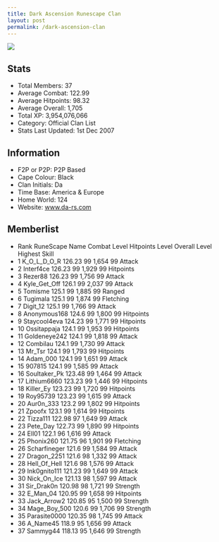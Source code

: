```yaml
---
title: Dark Ascension Runescape Clan
layout: post
permalink: /dark-ascension-clan
---
```


![](https://i.imgur.com/9pUGn8X.png)

## Stats

- Total Members: 37
- Average Combat: 122.99
- Average Hitpoints: 98.32
- Average Overall: 1,705
- Total XP: 3,954,076,066
- Category: Official Clan List
- Stats Last Updated: 1st Dec 2007

	
## Information

- F2P or P2P: P2P Based
- Cape Colour: Black
- Clan Initials: Da
- Time Base: America & Europe
- Home World: 124
- Website: www.da-rs.com

## Memberlist

- Rank 	RuneScape Name 	Combat Level 	Hitpoints Level 	Overall Level 	Highest Skill
- 1 	K_O_L_D_O_R 	126.23 	99 	1,654 	99 Attack	
- 2 	Interf4ce 	126.23 	99 	1,929 	99 Hitpoints	
- 3 	Rezer88 	126.23 	99 	1,756 	99 Attack	
- 4 	Kyle_Get_Off 	126.1 	99 	2,037 	99 Attack	
- 5 	Tomisme 	125.1 	99 	1,885 	99 Ranged	
- 6 	Tugimala 	125.1 	99 	1,874 	99 Fletching	
- 7 	Digit_12 	125.1 	99 	1,766 	99 Attack	
- 8 	Anonymous168 	124.6 	99 	1,800 	99 Hitpoints	
- 9 	Staycool4eva 	124.23 	99 	1,771 	99 Hitpoints	
- 10 	Ossitappaja 	124.1 	99 	1,953 	99 Hitpoints	
- 11 	Goldeneye242 	124.1 	99 	1,818 	99 Attack	
- 12 	Combilau 	124.1 	99 	1,730 	99 Attack	
- 13 	Mr_Tsr 	124.1 	99 	1,793 	99 Hitpoints	
- 14 	Adam_000 	124.1 	99 	1,651 	99 Attack	
- 15 	907815 	124.1 	99 	1,585 	99 Attack	
- 16 	Soultaker_Pk 	123.48 	99 	1,464 	99 Attack	
- 17 	Lithium6660 	123.23 	99 	1,446 	99 Hitpoints	
- 18 	Killer_Ey 	123.23 	99 	1,720 	99 Hitpoints	
- 19 	Roy95739 	123.23 	99 	1,615 	99 Attack	
- 20 	Aur0n_333 	123.2 	99 	1,802 	99 Hitpoints	
- 21 	Zpoofx 	123.1 	99 	1,614 	99 Hitpoints	
- 22 	Tizza111 	122.98 	97 	1,649 	99 Attack	
- 23 	Pete_Day 	122.73 	99 	1,890 	99 Hitpoints	
- 24 	Ell01 	122.1 	96 	1,616 	99 Attack	
- 25 	Phonix260 	121.75 	96 	1,901 	99 Fletching	
- 26 	Scharfineger 	121.6 	99 	1,584 	99 Attack	
- 27 	Dragon_2251 	121.6 	98 	1,332 	99 Attack	
- 28 	Hell_Of_Hell 	121.6 	98 	1,576 	99 Attack	
- 29 	Ink0gnito111 	121.23 	99 	1,649 	99 Attack	
- 30 	Nick_On_Ice 	121.13 	98 	1,597 	99 Attack	
- 31 	Sir_Drak0n 	120.98 	98 	1,721 	99 Strength	
- 32 	E_Man_04 	120.95 	99 	1,658 	99 Hitpoints	
- 33 	Jack_Arrow2 	120.85 	95 	1,500 	99 Strength	
- 34 	Mage_Boy_500 	120.6 	99 	1,706 	99 Strength	
- 35 	Parasite0000 	120.35 	98 	1,745 	99 Attack	
- 36 	A_Name45 	118.9 	95 	1,656 	99 Attack	
- 37 	Sammyg44 	118.13 	95 	1,646 	99 Strength
